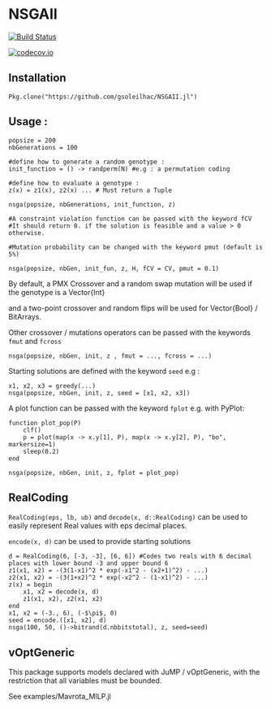 # NSGAII

[![Build Status](https://travis-ci.org/gsoleilhac/NSGAII.jl.svg?branch=master)](https://travis-ci.org/gsoleilhac/NSGAII.jl)

[![codecov.io](http://codecov.io/github/gsoleilhac/NSGAII.jl/coverage.svg?branch=master)](http://codecov.io/github/gsoleilhac/NSGAII.jl?branch=master)

## Installation
`Pkg.clone("https://github.com/gsoleilhac/NSGAII.jl")`


## Usage : 

```
popsize = 200
nbGenerations = 100

#define how to generate a random genotype : 
init_function = () -> randperm(N) #e.g : a permutation coding

#define how to evaluate a genotype : 
z(x) = z1(x), z2(x) ... # Must return a Tuple

nsga(popsize, nbGenerations, init_function, z)

#A constraint violation function can be passed with the keyword fCV
#It should return 0. if the solution is feasible and a value > 0 otherwise.

#Mutation probability can be changed with the keyword pmut (default is 5%)

nsga(popsize, nbGen, init_fun, z, H, fCV = CV, pmut = 0.1)

```

By default, a PMX Crossover and a random swap mutation will be used if the genotype is a Vector{Int}

and a two-point crossover and random flips will be used for Vector{Bool} / BitArrays.

Other crossover / mutations operators can be passed with the keywords `fmut` and `fcross`

```
nsga(popsize, nbGen, init, z , fmut = ..., fcross = ...)
```

Starting solutions are defined with the keyword `seed`
e.g : 
```
x1, x2, x3 = greedy(...)
nsga(popsize, nbGen, init, z, seed = [x1, x2, x3])
```

A plot function can be passed with the keyword `fplot`
e.g. with PyPlot:
```
function plot_pop(P)
    clf()
    p = plot(map(x -> x.y[1], P), map(x -> x.y[2], P), "bo", markersize=1)
    sleep(0.2)
end

nsga(popsize, nbGen, init, z, fplot = plot_pop)
```

## RealCoding

`RealCoding(eps, lb, ub)` and `decode(x, d::RealCoding)` can be used to easily represent Real values with eps decimal places.

`encode(x, d)` can be used to provide starting solutions

```
d = RealCoding(6, [-3, -3], [6, 6]) #Codes two reals with 6 decimal places with lower bound -3 and upper bound 6
z1(x1, x2) = -(3(1-x1)^2 * exp(-x1^2 - (x2+1)^2) - ...)
z2(x1, x2) = -(3(1+x2)^2 * exp(-x2^2 - (1-x1)^2) - ...)
z(x) = begin 
    x1, x2 = decode(x, d)
    z1(x1, x2), z2(x1, x2)
end
x1, x2 = (-3., 6), (-$\pi$, 0)
seed = encode.([x1, x2], d)
nsga(100, 50, ()->bitrand(d.nbbitstotal), z, seed=seed)
```


## vOptGeneric

This package supports models declared with JuMP / vOptGeneric, with the restriction that all variables must be bounded.

See examples/Mavrota_MILP.jl
